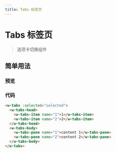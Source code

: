 ```yaml
---
title: Tabs 标签页
---
```


# Tabs 标签页

> 选项卡切换组件

## 简单用法

### 预览

<ClientOnly>
  <DataDisplay-Tabs1 />
</ClientOnly>

### 代码

``` html
<w-tabs :selected="selected">
  <w-tabs-head>
    <w-tabs-item name="1">1</w-tabs-item>
    <w-tabs-item name="2">2</w-tabs-item>
  </w-tabs-head>
  <w-tabs-body>
    <w-tabs-pane name="1">content 1</w-tabs-pane>
    <w-tabs-pane name="2">content 2</w-tabs-pane>
  </w-tabs-body>
</w-tabs>
```

